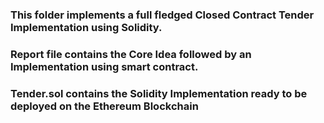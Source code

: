 ### This folder implements a full fledged Closed Contract Tender Implementation using Solidity.

### Report file contains the Core Idea followed by an Implementation using smart contract.

### Tender.sol contains the Solidity Implementation ready to be deployed on the Ethereum Blockchain
